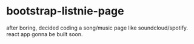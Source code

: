# bootstrap-listnie-page
after boring, decided coding a song/music page like soundcloud/spotify. react app gonna be built soon.

